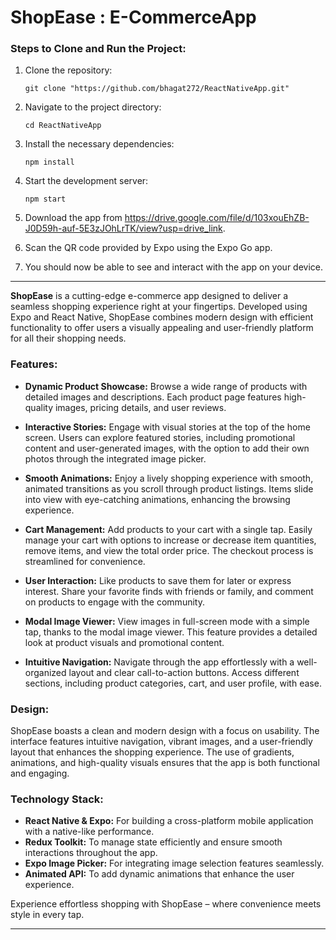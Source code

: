  
# ShopEase : E-CommerceApp

### Steps to Clone and Run the Project:

1. Clone the repository:
   ```terminal
   git clone "https://github.com/bhagat272/ReactNativeApp.git"
   ```

2. Navigate to the project directory:
   ```terminal
   cd ReactNativeApp
   ```

3. Install the necessary dependencies:
   ```terminal
   npm install
   ```

4. Start the development server:
   ```terminal
   npm start
   ```

5. Download the app from https://drive.google.com/file/d/103xouEhZB-J0D59h-auf-5E3zJOhLrTK/view?usp=drive_link.

6. Scan the QR code provided by Expo using the Expo Go app.

7. You should now be able to see and interact with the app on your device.

---  

**ShopEase** is a cutting-edge e-commerce app designed to deliver a seamless shopping experience right at your fingertips. Developed using Expo and React Native, ShopEase combines modern design with efficient functionality to offer users a visually appealing and user-friendly platform for all their shopping needs.

### **Features:**

- **Dynamic Product Showcase:** Browse a wide range of products with detailed images and descriptions. Each product page features high-quality images, pricing details, and user reviews.

- **Interactive Stories:** Engage with visual stories at the top of the home screen. Users can explore featured stories, including promotional content and user-generated images, with the option to add their own photos through the integrated image picker.

- **Smooth Animations:** Enjoy a lively shopping experience with smooth, animated transitions as you scroll through product listings. Items slide into view with eye-catching animations, enhancing the browsing experience.

- **Cart Management:** Add products to your cart with a single tap. Easily manage your cart with options to increase or decrease item quantities, remove items, and view the total order price. The checkout process is streamlined for convenience.

- **User Interaction:** Like products to save them for later or express interest. Share your favorite finds with friends or family, and comment on products to engage with the community.

- **Modal Image Viewer:** View images in full-screen mode with a simple tap, thanks to the modal image viewer. This feature provides a detailed look at product visuals and promotional content.

- **Intuitive Navigation:** Navigate through the app effortlessly with a well-organized layout and clear call-to-action buttons. Access different sections, including product categories, cart, and user profile, with ease.

### **Design:**

ShopEase boasts a clean and modern design with a focus on usability. The interface features intuitive navigation, vibrant images, and a user-friendly layout that enhances the shopping experience. The use of gradients, animations, and high-quality visuals ensures that the app is both functional and engaging.

### **Technology Stack:**

- **React Native & Expo:** For building a cross-platform mobile application with a native-like performance.
- **Redux Toolkit:** To manage state efficiently and ensure smooth interactions throughout the app.
- **Expo Image Picker:** For integrating image selection features seamlessly.
- **Animated API:** To add dynamic animations that enhance the user experience.

Experience effortless shopping with ShopEase – where convenience meets style in every tap.

---
